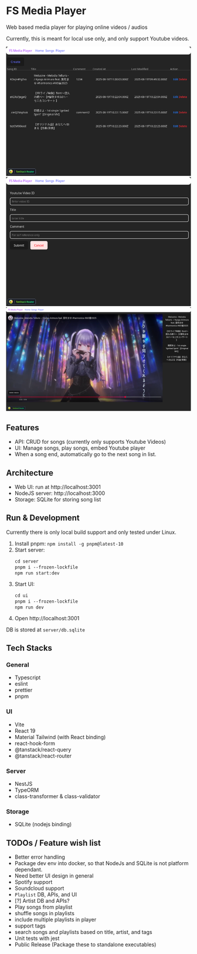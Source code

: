 # FS Media Player

Web based media player for playing online videos / audios

Currently, this is meant for local use only, and only support Youtube videos.

![](screenshots/1.png)
![](screenshots/2.png)
![](screenshots/3.png)

## Features

* API: CRUD for songs (currently only supports Youtube Videos)
* UI: Manage songs, play songs, embed Youtube player
* When a song end, automatically go to the next song in list.

## Architecture

* Web UI: run at http://localhost:3001
* NodeJS server: http://localhost:3000
* Storage: SQLite for storing song list

## Run & Development

Currently there is only local build support and only tested under Linux.

1. Install pnpm: `npm install -g pnpm@latest-10`
2. Start server:
   ```
   cd server
   pnpm i --frozen-lockfile
   npm run start:dev
3. Start UI:
   ```
   cd ui
   pnpm i --frozen-lockfile
   npm run dev
   ```
4. Open http://localhost:3001


DB is stored at `server/db.sqlite`

## Tech Stacks

### General

* Typescript
* eslint
* prettier
* pnpm

### UI

* Vite
* React 19
* Material Tailwind (with React binding)
* react-hook-form
* @tanstack/react-query
* @tanstack/react-router

### Server

* NestJS
* TypeORM
* class-transformer & class-validator

### Storage

* SQLite (nodejs binding)

## TODOs / Feature wish list

* Better error handling
* Package dev env into docker, so that NodeJs and SQLite is not platform dependant.
* Need better UI design in general
* Spotify support
* Soundcloud support
* `Playlist` DB, APIs, and UI
* [?] Artist DB and APIs?
* Play songs from playlist
* shuffle songs in playlists
* include multiple playlists in player
* support tags
* search songs and playlists based on title, artist, and tags
* Unit tests with jest
* Public Release (Package these to standalone executables)
